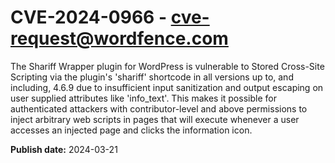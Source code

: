 # CVE-2024-0966 - cve-request@wordfence.com

The Shariff Wrapper plugin for WordPress is vulnerable to Stored Cross-Site Scripting via the plugin's 'shariff' shortcode in all versions up to, and including, 4.6.9 due to insufficient input sanitization and output escaping on user supplied attributes like 'info_text'. This makes it possible for authenticated attackers with contributor-level and above permissions to inject arbitrary web scripts in pages that will execute whenever a user accesses an injected page and clicks the information icon.

**Publish date:** 2024-03-21
